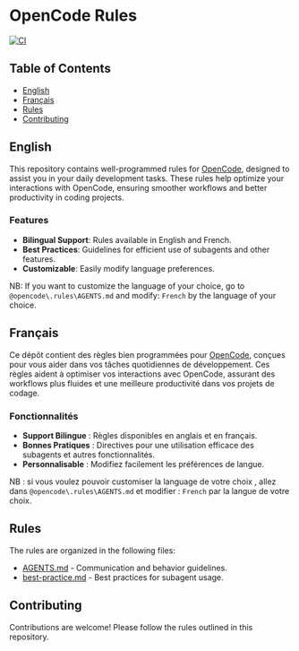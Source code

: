 # OpenCode Rules

[![CI](https://github.com/lilaTrue/opencode-rules/workflows/Repository%20Consistency%20Check/badge.svg)](https://github.com/lilaTrue/opencode-rules/actions)

## Table of Contents

- [English](#english)
- [Français](#français)
- [Rules](#rules)
- [Contributing](#contributing)

## English

This repository contains well-programmed rules for [OpenCode](https://opencode.ai/), designed to assist you in your daily development tasks. These rules help optimize your interactions with OpenCode, ensuring smoother workflows and better productivity in coding projects.

### Features
- **Bilingual Support**: Rules available in English and French.
- **Best Practices**: Guidelines for efficient use of subagents and other features.
- **Customizable**: Easily modify language preferences.

NB: If you want to customize the language of your choice, go to `@opencode\.rules\AGENTS.md` and modify: `French` by the language of your choice.

## Français

Ce dépôt contient des règles bien programmées pour [OpenCode](https://opencode.ai/), conçues pour vous aider dans vos tâches quotidiennes de développement. Ces règles aident à optimiser vos interactions avec OpenCode, assurant des workflows plus fluides et une meilleure productivité dans vos projets de codage.

### Fonctionnalités
- **Support Bilingue** : Règles disponibles en anglais et en français.
- **Bonnes Pratiques** : Directives pour une utilisation efficace des subagents et autres fonctionnalités.
- **Personnalisable** : Modifiez facilement les préférences de langue.

NB : si vous voulez pouvoir customiser la language de votre choix , allez dans `@opencode\.rules\AGENTS.md` et modifier : `French` par la langue de votre choix.

## Rules

The rules are organized in the following files:

- [AGENTS.md](opencode/.rules/AGENTS.md) - Communication and behavior guidelines.
- [best-practice.md](best-practice.md) - Best practices for subagent usage.

## Contributing

Contributions are welcome! Please follow the rules outlined in this repository.
